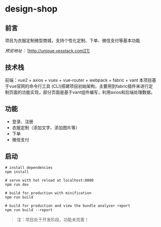 # design-shop
## 前言 ##
项目为衣服定制微型商城，支持个性化定制、下单、微信支付等基本功能

*预览地址：* [http://unique.vesstack.com][1]

## 技术栈 ##

前端：vue2 + axios + vuex + vue-router + webpack + fabric + vant
本项目基于vue官网的命令行工具 (CLI)搭建项目初始架构，主要用到fabric插件来进行定制页面的功能实现，部分页面是基于vant组件编写，利用axios和后端处理数据。
## 功能 ##

 - 登录、注册
 - 衣服定制（添加文字、添加图片等）
 - 下单
 - 微信支付

## 启动 ##

    # install dependencies
    npm install

	# serve with hot reload at localhost:8080
	npm run dev

	# build for production with minification
	npm run build

	# build for production and view the bundle analyzer report
	npm run build --report


> 注：项目处于开发阶段，功能未完善！


  [1]: http://unique.vesstack.com